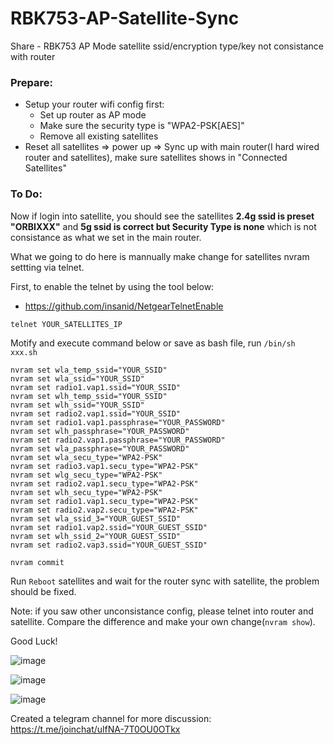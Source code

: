 # RBK753-AP-Satellite-Sync
Share - RBK753 AP Mode satellite ssid/encryption type/key not consistance with router


### Prepare:
* Setup your router wifi config first:
  * Set up router as AP mode
  * Make sure the security type is "WPA2-PSK[AES]"
  * Remove all existing satellites
* Reset all satellites  => power up => Sync up with main router(I hard wired router and satellites), make sure satellites shows in "Connected Satellites"


### To Do:
Now if login into satellite, you should see the satellites **2.4g ssid is preset "ORBIXXX"** and **5g ssid is correct but Security Type is none** which is not consistance as what we set in the main router.


What we going to do here is mannually make change for satellites nvram settting via telnet.

First, to enable the telnet by using the tool below:
  * https://github.com/insanid/NetgearTelnetEnable
  

```
telnet YOUR_SATELLITES_IP
```

Motify and execute command below or save as bash file, run `/bin/sh xxx.sh`

```
nvram set wla_temp_ssid="YOUR_SSID"
nvram set wla_ssid="YOUR_SSID"
nvram set radio1.vap1.ssid="YOUR_SSID"
nvram set wlh_temp_ssid="YOUR_SSID"
nvram set wlh_ssid="YOUR_SSID"
nvram set radio2.vap1.ssid="YOUR_SSID"
nvram set radio1.vap1.passphrase="YOUR_PASSWORD"
nvram set wlh_passphrase="YOUR_PASSWORD"
nvram set radio2.vap1.passphrase="YOUR_PASSWORD"
nvram set wla_passphrase="YOUR_PASSWORD"
nvram set wla_secu_type="WPA2-PSK"
nvram set radio3.vap1.secu_type="WPA2-PSK"
nvram set wlg_secu_type="WPA2-PSK"
nvram set radio2.vap1.secu_type="WPA2-PSK"
nvram set wlh_secu_type="WPA2-PSK"
nvram set radio1.vap1.secu_type="WPA2-PSK"
nvram set radio2.vap2.secu_type="WPA2-PSK"
nvram set wla_ssid_3="YOUR_GUEST_SSID"
nvram set radio1.vap2.ssid="YOUR_GUEST_SSID"
nvram set wlh_ssid_2="YOUR_GUEST_SSID"
nvram set radio2.vap3.ssid="YOUR_GUEST_SSID"

nvram commit

```
Run `Reboot` satellites and wait for the router sync with satellite, the problem should be fixed. 

Note: if you saw other unconsistance config, please telnet into router and satellite. Compare the difference and make your own change(`nvram show`). 

Good Luck!



  

![image](https://user-images.githubusercontent.com/9340215/115300303-a71c4e00-a114-11eb-83a3-0179f169c71c.png)
  
![image](https://user-images.githubusercontent.com/9340215/115300407-ca46fd80-a114-11eb-9d67-8cb878bce2d7.png)

![image](https://user-images.githubusercontent.com/9340215/115300486-e054be00-a114-11eb-95af-4fec4d1fad9c.png)





Created a telegram channel for more discussion:
https://t.me/joinchat/ulfNA-7T0OU0OTkx

